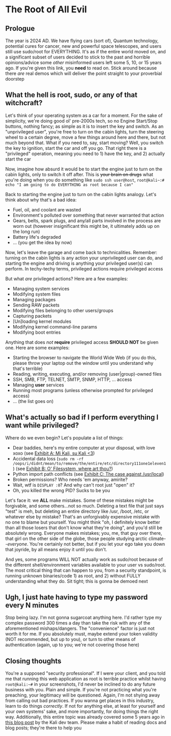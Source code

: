 # The Root of All Evil

## Prologue

The year is 2024 AD. We have flying cars (sort of), Quantum technology, potential cures for cancer, new and powerful space telescopes, and users still use sudo/root for EVERYTHING. It's as if the entire world moved on, and a significant subset of users decided to stick to the past and horrible opinions/advice some _other_ misinformed users left some 5, 10, or 15 years ago. If you're given this link, you __need__ to read on. Stick around because there _are_ real demos which will deliver the point straight to your proverbial doorstep

## What the hell is root, sudo, or any of that witchcraft?

Let's think of your operating system as a car for a moment. For the sake of simplicity, we're doing good ol' pre-2000s tech, so no Engine Start/Stop buttons, nothing fancy; as simple as it is to insert the key and switch. As an "unprivileged user", you're free to turn on the cabin lights, turn the steering wheel to a certain degree, move a few things around here and there, but not much beyond that. What if you need to, say, start moving? Well, you switch the key to ignition, start the car and off you go. That right there is a "privileged" operation, meaning you need to 1) have the key, and 2) actually start the car

Now, imagine how absurd it would be to start the engine just to turn on the cabin lights, only to switch it off after. This is ~~your brain on drugs~~ what you're doing when you do something like `sudo ssh user@host`, `root@kali~:# echo "I am going to do EVERYTHING as root because I can"`

Back to starting the engine just to turn on the cabin lights analogy. Let's think about why that's a bad idea:

- Fuel, oil, and coolant are wasted
- Environment's polluted over something that never warranted that action
- Gears, belts, spark plugs, and any/all parts involved in the process are worn out (however insignificant this might be, it ultimately adds up on the long run)
- Battery life's degraded
- ... (you get the idea by now)

Now, let's leave the garage and come back to technicalities. Remember: turning on the cabin lights is any action your unprivileged user can do, and starting the engine and driving is anything your privileged user(s) can perform. In techy-techy terms, privileged actions require privileged access

But what _are_ privileged actions? Here are a few examples:

- Managing system services
- Modifying system files
- Managing packages
- Sending RAW packets
- Modifying files belonging to other users/groups
- Capturing packets
- [Un]loading kernel modules
- Modifying kernel command-line params
- Modifying boot entries

Anything that does _not_ __require__ privileged access **SHOULD NOT** be given one. Here are some examples:

- Starting the browser to navigate the World Wide Web (if you do this, please throw your laptop out the window until you understand why that's terrible)
- Reading, writing, executing, and/or removing (user|group)-owned files
- SSH, SMB, FTP, TELNET, SMTP, SNMP, HTTP, ... access
- Managing __user__ services
- Running most programs (unless otherwise prompted for privileged access)
- ... (the list goes on)

## What's actually so bad if I perform everything I want while privileged?

Where do we even begin? Let's populate a list of things:

- Dear baddies, here's my entire computer at your disposal, with love xoxo (see [Exhibit A: Mi Kali, su Kali <3](root-ex-a.md))
- Accidental data loss (`sudo rm -rf /oops/i/didnt/mean/to/remove/the/entire/etc/directory111one1eleven1`) (see [Exhibit B: O' Filesystem, where art thou?](root-ex-b.md))
- Python import path conflicts (see [Exhibit C: The case against /usr/local](root-ex-c.md))
- Broken permissions? Who needs 'em anyway, amirite?
- Wait, wtf is `DISPLAY :0`? And why can't root just "open" it?
- Oh, you killed the wrong PID? Sucks to be you

Let's face it: we __ALL__ make mistakes. Some of these mistakes might be forgivable, and some others...not so much. Deleting a text file that just says "test" is meh, but deleting an entire directory like /usr, /boot, /etc, or whatever else by mistake? That's an unforgivably expensive mistake with no one to blame but yourself. You might think "oh, I definitely know better than all those losers that don't know what they're doing", and you'd still be absolutely wrong. Everyone makes mistakes; you, me, that guy over there, that girl on the other side of the globe, those people studying arctic climate--_everyone_. You're certainly not better, but if you let your ego take you down that joyride, by all means enjoy it until you don't.

And yes, some programs WILL NOT actually work as sudo/root because of the different shell/environment variables available to your user vs sudo/root. The most critical thing that can happen to you, from a security standpoint, is running unknown binaries/code 1) as root, and 2) without FULLY understanding what they do. Sit tight; this is gonna be demoed next

## Ugh, I just hate having to type my password every N minutes

Stop being lazy. I'm not gonna sugarcoat anything here. I'd rather type my complex password 300 times a day than take the risk with any of the aforementioned mishaps/dangers. The "convenience" factor is just not worth it for me. If you absolutely must, maybe extend your token validity (NOT recommended, but up to you), or turn to other means of authentication (again, up to you; we're not covering those here)

## Closing thoughts

You're a supposed "security professional". If I were your client, and you told me that running this web application as root is terrible practice whilst having `root@kali:~#` in your screenshots, I'd never be inclined to do any future business with you. Plain and simple. If you're not practicing what you're preaching, your legitimacy will be questioned. Again, I'm not shying away from calling out bad practices. If you wanna get places in this industry, learn to do things _correctly_. If not for anything else, at least for yourself and your own systems' sake, and more importantly, for doing things the right way. Additionally, this entire topic was already covered some 5 years ago in [this blog post](https://www.kali.org/blog/kali-default-non-root-user) by the Kali dev team. Please make a habit of reading docs and blog posts; they're there to help you
